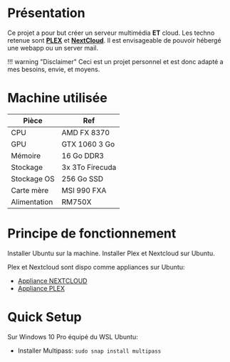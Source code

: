 # Présentation

Ce projet a pour but créer un serveur multimédia **ET** cloud. Les techno retenue sont [**PLEX**](https://www.plex.tv/fr/) et [**NextCloud**](https://nextcloud.com/). Il est envisageable de pouvoir hébergé une webapp ou un server mail.

!!! warning "Disclaimer"
    Ceci est un projet personnel et est donc adapté a mes besoins, envie, et moyens.

# Machine utilisée

| Pièce           | Ref             |
|-----------------|-----------------|
| CPU             | AMD FX 8370     |
| GPU             | GTX 1060 3 Go   |
| Mémoire         | 16 Go DDR3      |
| Stockage        | 3x 3To Firecuda |
| Stockage OS     | 256 Go SSD      |
| Carte mère      | MSI 990 FXA     |
| Alimentation    | RM750X          |


# Principe de fonctionnement

Installer Ubuntu sur la machine.
Installer Plex et Nextcloud sur Ubuntu.

Plex et Nextcloud sont dispo comme appliances sur Ubuntu:  
- [Appliance NEXTCLOUD](https://ubuntu.com/appliance/nextcloud)  
- [Appliance PLEX](https://ubuntu.com/appliance/plex)

# Quick Setup

Sur Windows 10 Pro équipé du WSL Ubuntu:  
- Installer Multipass: `sudo snap install multipass`
